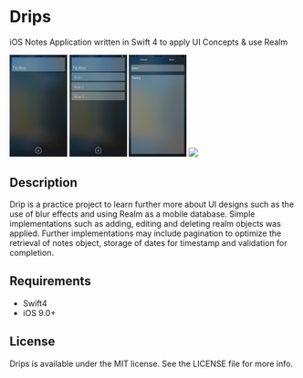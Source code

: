 # Drips
iOS Notes Application written in Swift 4 to apply UI Concepts &amp; use Realm

<img src="https://github.com/jnkfong/Drips/blob/master/img/a.png" width="20%"> <img src="https://github.com/jnkfong/Drips/blob/master/img/b.png" width="20%"> <img src="https://github.com/jnkfong/Drips/blob/master/img/c.png" width="20%"> <img src="https://github.com/jnkfong/Drips/blob/master/img/d.png" width="20%">

## Description
Drip is a practice project to learn further more about UI designs such as the use of blur effects and using Realm as a mobile database. Simple implementations such as adding, editing and deleting realm objects was applied. Further implementations may include pagination to optimize the retrieval of notes object, storage of dates for timestamp and validation for completion. 

## Requirements
- Swift4
- iOS 9.0+

## License
Drips is available under the MIT license. See the LICENSE file for more info.
